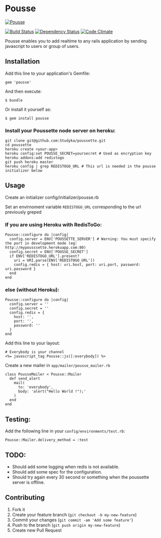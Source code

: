 # Pousse

[![Pousse](http://doc.agorize.com/pousse/poussette.png)](http://github.com/Studyka/pousse)


[![Build Status](https://travis-ci.org/Studyka/pousse.png?branch=master)](https://travis-ci.org/Studyka/pousse)
[![Dependency Status](https://gemnasium.com/Studyka/pousse.png)](https://gemnasium.com/Studyka/pousse)
[![Code Climate](https://codeclimate.com/github/Studyka/pousse.png)](https://codeclimate.com/github/Studyka/pousse)

Pousse enables you to add realtime to any rails application by sending javascript to users or group of users.

## Installation

Add this line to your application's Gemfile:

    gem 'pousse'

And then execute:

    $ bundle

Or install it yourself as:

    $ gem install pousse

### Install your Poussette node server on heroku:

```
git clone git@github.com:Studyka/poussette.git
cd poussette
heroku create <your-app>
heroku config:set POUSSE_SECRET=yoursecret # Used as encryption key
heroku addons:add redistogo
git push heroku master
heroku config | grep REDISTOGO_URL # This url is needed in the pousse initializer below
```

## Usage


Create an initializer config/initializer/pousse.rb

Set an envirnoment variable `REDISTOGO_URL` corresponding to the url previously greped

### If you are using Heroku with RedisToGo:
```
Pousse::configure do |config|
  config.server = ENV['POUSSETTE_SERVER'] # Warning: You must specify the port in development mode (eg: http://mypousssette.herokuapp.com:80)
  config.secret = ENV['POUSSE_SECRET']
  if ENV['REDISTOGO_URL'].present?
    uri = URI.parse(ENV['REDISTOGO_URL'])
    config.redis = { host: uri.host, port: uri.port, password: uri.password }
  end
end
```
### else (without Heroku):
```
Pousse::configure do |config|
  config.server = ''
  config.secret = ''
  config.redis = {
    host: '',
    port: '',
    password: ''
  } 
end
```

Add this line to your layout:

```
# Everybody is your channel
<%= javascript_tag Pousse::js([:everybody]) %>
```


Create a new mailer in `app/mailer/pousse_mailer.rb`
```
class PousseMailer < Pousse::Mailer
  def send_alert
    mail(
      to: 'everybody',
      body: 'alert("Hello World !");'
    )
  end
end
```

## Testing:

Add the following line in your `config/environments/test.rb`:
```
Pousse::Mailer.delivery_method = :test
```

## TODO:

- Should add some logging when redis is not available.
- Should add some spec for the configuration.
- Should try again every 30 second or something when the poussette server is offline.

## Contributing

1. Fork it
2. Create your feature branch (`git checkout -b my-new-feature`)
3. Commit your changes (`git commit -am 'Add some feature'`)
4. Push to the branch (`git push origin my-new-feature`)
5. Create new Pull Request
